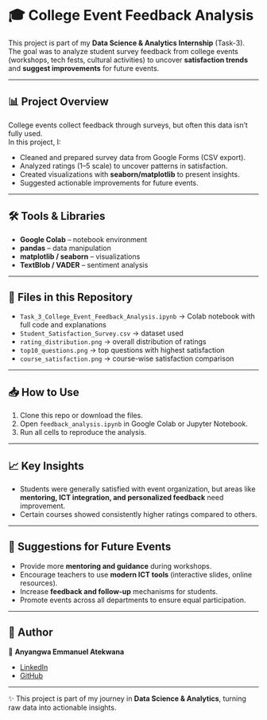 # 🎓 College Event Feedback Analysis  

This project is part of my **Data Science & Analytics Internship** (Task-3).  
The goal was to analyze student survey feedback from college events (workshops, tech fests, cultural activities) to uncover **satisfaction trends** and **suggest improvements** for future events.  

---

## 📊 Project Overview  
College events collect feedback through surveys, but often this data isn’t fully used.  
In this project, I:  
- Cleaned and prepared survey data from Google Forms (CSV export).  
- Analyzed ratings (1–5 scale) to uncover patterns in satisfaction.   
- Created visualizations with **seaborn/matplotlib** to present insights.  
- Suggested actionable improvements for future events.  

---

## 🛠️ Tools & Libraries  
- **Google Colab** – notebook environment  
- **pandas** – data manipulation  
- **matplotlib / seaborn** – visualizations  
- **TextBlob / VADER** – sentiment analysis  

---

## 📂 Files in this Repository  
- `Task_3_College_Event_Feedback_Analysis.ipynb` → Colab notebook with full code and explanations  
- `Student_Satisfaction_Survey.csv` → dataset used  
- `rating_distribution.png` → overall distribution of ratings  
- `top10_questions.png` → top questions with highest satisfaction  
- `course_satisfaction.png` → course-wise satisfaction comparison  

---

## 📥 How to Use  
1. Clone this repo or download the files.  
2. Open `feedback_analysis.ipynb` in Google Colab or Jupyter Notebook.  
3. Run all cells to reproduce the analysis.  

---

## 📈 Key Insights  
- Students were generally satisfied with event organization, but areas like **mentoring, ICT integration, and personalized feedback** need improvement.  
- Certain courses showed consistently higher ratings compared to others.  

---

## 🚀 Suggestions for Future Events  
- Provide more **mentoring and guidance** during workshops.  
- Encourage teachers to use **modern ICT tools** (interactive slides, online resources).  
- Increase **feedback and follow-up** mechanisms for students.  
- Promote events across all departments to ensure equal participation.  

---

## 📌 Author  
👤 **Anyangwa Emmanuel Atekwana**  
- [LinkedIn](www.linkedin.com/in/anyangwa-emmanuel-45a6541a6)  
- [GitHub](https://github.com/ANYANGWA)  

---
✨ This project is part of my journey in **Data Science & Analytics**, turning raw data into actionable insights.  
